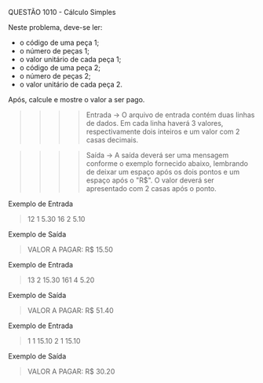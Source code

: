 QUESTÃO 1010 - Cálculo Simples

Neste problema, deve-se ler:
- o código de uma peça 1;
- o número de peças 1;
- o valor unitário de cada peça 1; 
- o código de uma peça 2; 
- o número de peças 2;
- o valor unitário de cada peça 2. 

Após, calcule e mostre o valor a ser pago.


>>>>    Entrada ->
O arquivo de entrada contém duas linhas de dados. 
Em cada linha haverá 3 valores, respectivamente dois inteiros e um valor com 2 casas decimais.

>>>>    Saída ->
A saída deverá ser uma mensagem conforme o exemplo fornecido abaixo, 
lembrando de deixar um espaço após os dois pontos e um espaço após o "R$". 
O valor deverá ser apresentado com 2 casas após o ponto.

Exemplo de Entrada
> 12 1 5.30
> 16 2 5.10

Exemplo de Saída
> VALOR A PAGAR: R$ 15.50

Exemplo de Entrada
> 13 2 15.30
> 161 4 5.20

Exemplo de Saída
> VALOR A PAGAR: R$ 51.40

Exemplo de Entrada
> 1 1 15.10
> 2 1 15.10

Exemplo de Saída
> VALOR A PAGAR: R$ 30.20
